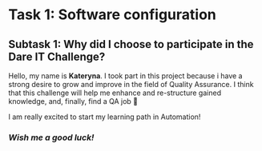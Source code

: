 # Task 1: Software configuration
## Subtask 1: Why did I choose to participate in the Dare IT Challenge?

Hello, my name is **Kateryna**. I took part in this project because i have a strong desire to grow and improve in the field of Quality Assurance. I think that this challenge will help me enhance and re-structure gained knowledge, and, finally, find a QA job 🙂


I am really excited to start my learning path in Automation!

### *Wish me a good luck!*

